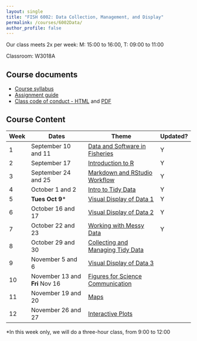 ```yaml
---
layout: single
title: "FISH 6002: Data Collection, Management, and Display"
permalink: /courses/6002Data/
author_profile: false
---
```


Our class meets 2x per week:
M: 15:00 to 16:00, T: 09:00 to 11:00

Classroom: W3018A

## Course documents 
- [Course syllabus](/courses/6002Data/6002Syllabus/)
- [Assignment guide](/courses/6002Data/6002Assignmentguide/) 
- [Class code of conduct - HTML](/courses/coursesCodeofConduct/) and [PDF](/assets/images/FISHCodeofConduct.pdf)

## Course Content

| **Week**  | **Dates**  | **Theme**  |  **Updated?** | 
|-----------|------------|-------------|-------|
|1| September 10 and 11  | [Data and Software in Fisheries](/courses/6002Data/6002Week1/)| Y |
|2| September 17 | [Introduction to R](/courses/6002Data/6002Week2/) | Y |
|3| September 24 and 25 | [Markdown and RStudio Workflow](/courses/6002Data/6002Week3) | Y |
|4| October 1 and 2 | [Intro to Tidy Data](/courses/6002Data/6002Week4/) | Y |
|5| **Tues Oct 9*** | [Visual Display of Data 1](/courses/6002Data/6002Week5/) | Y |
|6| October 16 and 17 | [Visual Display of Data 2](/courses/6002Data/6002Week6/) | Y |
|7| October 22 and 23 | [Working with Messy Data](/courses/6002Data/6002Week7) | Y |
|8| October 29 and 30 | [Collecting and Managing Tidy Data](/courses/6002Data/6002Week8) |
|9| November 5 and 6| [Visual Display of Data 3](/courses/6002Data/6002Week9) |
|10| November 13 and **Fri** Nov 16| [Figures for Science Communication](/courses/6002Data/6002Week10) |
|11| November 19 and 20  | [Maps](/courses/6002Data/6002Week11) |
|12| November 26 and 27| [Interactive Plots](/courses/6002Data/6002Week12) |

*In this week only, we will do a three-hour class, from 9:00 to 12:00